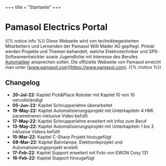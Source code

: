 +++
title = "Startseite"
+++

# Pamasol Electrics Portal

{{% notice info %}}
Diese Webseite wird von technikbegeisterten Mitarbeitern und Lernenden der Pamasol Willi Mäder AG gepflegt. Primär werden Projekte und Themen behandelt, welche Elektrotechniker und SPS-Softwareentwickler sowie Jugendliche mit Interesse des Berufes [Automatiker](https://www.swissmechanic.ch/grundbildung-erwachsenenbildung/deine-lehre-grundbildung/artmid/786/articleid/105/automatikerin-efz) ansprechen sollen. Die offizielle Webseite von Pamasol erreicht man unter [www.pamasol.com](https://www.pamasol.com).
{{% /notice %}}

## Changelog

* **20-Jul-22:** Kapitel Pick&Place Roboter mit Kapitel 10 von 10 vervollständigt
* **05-Jun-22:** Kapitel Schnupperlehre überarbeitet
* **19-May-22:** Kapitel Automatisierungsprojekt mit Unterkapiteln 4 HMI parametrieren inklusive Video befüllt
* **17-May-22:** Kapitel Schnupperlehre erweitert mit Infos zum Beruf
* **13-May-22:** Kapitel Automatisierungsprojekt mit Unterkapiteln 1 bis 3 inklusive Videos befüllt
* **15-Mar-22:** Kapitel C-Sharp Projekt hinzugefügt
* **08-Mar-22:** Kapitel Bahnlampe, Elektronikprojekt und Automatisierungsprojekt erstellt
* **17-Feb-22:** Kapitel Support erweitert mit Foto von EWON Cosy 131
* **16-Feb-22:** Kapitel Support hinzugefügt
